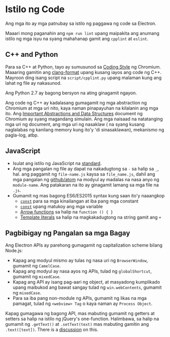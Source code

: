 # Istilo ng Code

Ang mga ito ay mga patnubay sa istilo ng paggawa ng code sa Electron.

Maaari mong paganahin ang `npm run lint` upang maipakita ang anumang istilo ng mga isyu na syang mahahanap gamit ang `cpplint` at `eslint`.

## C++ and Python

Para sa C++ at Python, tayo ay sumusunod sa [Coding Style](https://www.chromium.org/developers/coding-style) ng Chromium. Maaaring gamitin ang [clang-format](clang-format.md) upang kusang iayos ang code ng C++. Mayroon ding isang script na `script/cpplint.py` upang malaman kung ang lahat ng file ay nakasunod.

Ang Python 2.7 ay bagong bersyon na ating ginagamit ngayon.

Ang code ng C++ ay kadalasang gumagamit ng mga abstraction ng Chromium at mga uri nito, kaya naman pinapayuhan na kilalanin ang mga ito. Ang [Important Abstractions and Data Structures](https://www.chromium.org/developers/coding-style/important-abstractions-and-data-structures) document ng Chromium ay syang magandang simulain. Ang mga naisaad na natatanging mga uri ng document, ang mga uri ng nasaklaw ( na syang kusang naglalabas ng kanilang memory kung ito'y 'di sinasaklawan), mekanismo ng pagla-log, atbp.

## JavaScript

* Isulat ang istilo ng JavaScript na [standard](https://npm.im/standard).
* Ang mga pangalan ng file ay dapat na nakadugtong sa `-` sa halip sa `_`, hal. ang paggamit ng `file-name.js` kaysa sa `file_name.js`, dahil ang mga pangalan ng [github/atom](https://github.com/github/atom) na modyul ay madalas na nasa anyo ng `module-name`. Ang patakaran na ito ay ginagamit lamang sa mga file na `.js`.
* Gumamit ng mas bagong ES6/ES2015 syntax kung saan ito'y naaangkop 
  * [`const`](https://developer.mozilla.org/en-US/docs/Web/JavaScript/Reference/Statements/const) para sa mga kinailangan at iba pang mga constant
  * [`const`](https://developer.mozilla.org/en-US/docs/Web/JavaScript/Reference/Statements/let) upang matukoy ang mga variable
  * [Arrow functions](https://developer.mozilla.org/en-US/docs/Web/JavaScript/Reference/Functions/Arrow_functions) sa halip na `function () { }`
  * [Template literals](https://developer.mozilla.org/en-US/docs/Web/JavaScript/Reference/Template_literals) sa halip na magkakadugtong na string gamit ang `+`

## Pagbibigay ng Pangalan sa mga Bagay

Ang Electron APIs ay parehong gumagamit ng capitalization scheme bilang Node.js:

* Kapag ang modyul mismo ay tulas ng nasa uri ng `BrowserWindow`, gumamit ng `CamelCase`.
* Kapag ang modyul ay nasa ayos ng APIs, tulad ng `globalShortcut`, gumamit ng `mixedCase`.
* Kapag ang API ay isang pag-aari ng object, at masyadong kumplikado upang maibukod ang bawat sangay tulad ng `win.webContents`, gumamit ng `mixedCase`.
* Para sa iba pang non-module ng APIs, gumamit ng likas na mga pamagat, tulad ng `<webview> Tag` o kaya naman ay `Process Object`.

Kapag gumagawa ng bagong API, mas mabuting gumamit ng getters at setters sa halip na istilo ng jQuery's one-function. Halimbawa, sa halip na gumamit ng `.getText()` at `.setText(text)` mas mabuting gamitin ang `.text([text])`. There is a [discussion](https://github.com/electron/electron/issues/46) on this.